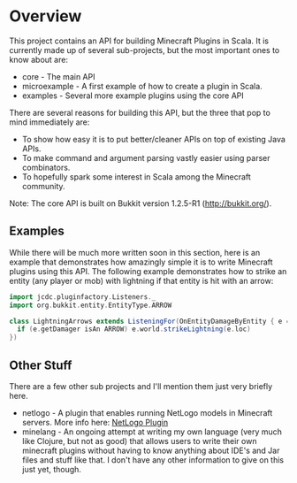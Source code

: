 # Overview

This project contains an API for building Minecraft Plugins in Scala. It is currently made up of several sub-projects, but the most important ones to know about are:

  * core         - The main API
  * microexample - A first example of how to create a plugin in Scala.
  * examples     - Several more example plugins using the core API
  
There are several reasons for building this API, but the three that pop to mind immediately are:

  * To show how easy it is to put better/cleaner APIs on top of existing Java APIs.
  * To make command and argument parsing vastly easier using parser combinators.
  * To hopefully spark some interest in Scala among the Minecraft community.

Note: The core API is built on Bukkit version 1.2.5-R1 (http://bukkit.org/). 

## Examples

While there will be much more written soon in this section, here is an example that demonstrates how amazingly
simple it is to write Minecraft plugins using this API. The following example demonstrates how to strike
an entity (any player or mob) with lightning if that entity is hit with an arrow:

```scala
import jcdc.pluginfactory.Listeners._
import org.bukkit.entity.EntityType.ARROW

class LightningArrows extends ListeningFor(OnEntityDamageByEntity { e =>
  if (e.getDamager isAn ARROW) e.world.strikeLightning(e.loc)
})
```

## Other Stuff

There are a few other sub projects and I'll mention them just very briefly here.

  * netlogo      - A plugin that enables running NetLogo models in Minecraft servers. More info here: [NetLogo Plugin](https://github.com/joshcough/MinecraftPlugins/wiki/NetLogo)
  * minelang     - An ongoing attempt at writing my own language (very much like Clojure, but not as good) that allows users to write their own minecraft plugins without having to know anything about IDE's and Jar files and stuff like that. I don't have any other information to give on this just yet, though.


